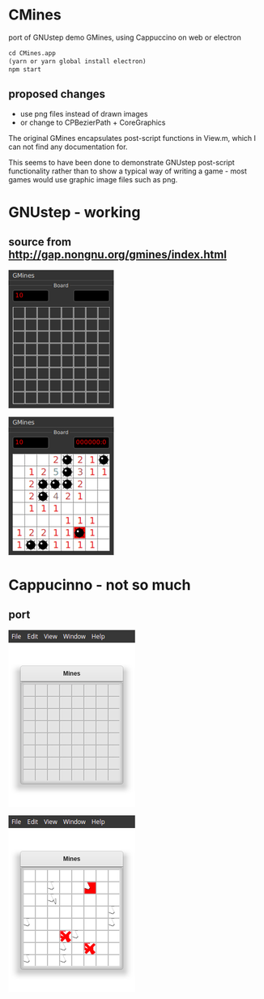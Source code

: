 # CMines

port of GNUstep demo GMines, using Cappuccino on web or electron

```
cd CMines.app
(yarn or yarn global install electron)
npm start
```


## proposed changes

* use png files instead of drawn images
* or change to CPBezierPath + CoreGraphics

The original GMines encapsulates post-script functions in View.m, which I can not find any documentation for.

This seems to have been done to demonstrate GNUstep post-script functionality rather than to show a typical way of writing a game - most games would use graphic image files such as png. 


# GNUstep - working
## source from http://gap.nongnu.org/gmines/index.html

![Screenshot](https://github.com/darkoverlordofdata/CMines/raw/master/Screenshots/gnustep1.png)

![Screenshot](https://github.com/darkoverlordofdata/CMines/raw/master/Screenshots/gnustep2.png)

# Cappucinno - not so much
## port
![Screenshot](https://github.com/darkoverlordofdata/CMines/raw/master/Screenshots/cappuccino1.png)

![Screenshot](https://github.com/darkoverlordofdata/CMines/raw/master/Screenshots/cappuccino2.png)
